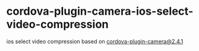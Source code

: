 # cordova-plugin-camera-ios-select-video-compression
ios select video compression based on cordova-plugin-camera@2.4.1
